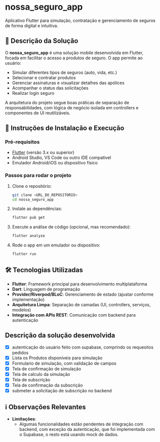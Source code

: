 # nossa_seguro_app

Aplicativo Flutter para simulação, contratação e gerenciamento de seguros de forma digital e intuitiva.

## 📱 Descrição da Solução
O **nossa_seguro_app** é uma solução mobile desenvolvida em Flutter, focada em facilitar o acesso a produtos de seguro. O app permite ao usuário:
- Simular diferentes tipos de seguros (auto, vida, etc.)
- Selecionar e contratar produtos
- Gerenciar assinaturas e visualizar detalhes das apólices
- Acompanhar o status das solicitações
- Realizar login seguro

A arquitetura do projeto segue boas práticas de separação de responsabilidades, com lógica de negócio isolada em controllers e componentes de UI reutilizáveis.

## 🚀 Instruções de Instalação e Execução

### Pré-requisitos
- [Flutter](https://flutter.dev/docs/get-started/install) (versão 3.x ou superior)
- Android Studio, VS Code ou outro IDE compatível
- Emulador Android/iOS ou dispositivo físico

### Passos para rodar o projeto
1. Clone o repositório:
   ```bash
   git clone <URL_DO_REPOSITORIO>
   cd nossa_seguro_app
   ```
2. Instale as dependências:
   ```bash
   flutter pub get
   ```
3. Execute a análise de código (opcional, mas recomendado):
   ```bash
   flutter analyze
   ```
4. Rode o app em um emulador ou dispositivo:
   ```bash
   flutter run
   ```

## 🛠️ Tecnologias Utilizadas
- **Flutter**: Framework principal para desenvolvimento multiplataforma
- **Dart**: Linguagem de programação
- **Provider/Riverpod/BLoC**: Gerenciamento de estado (ajustar conforme implementação)
- **Arquitetura Limpa**: Separação de camadas (UI, controllers, serviços, modelos)
- **Integração com APIs REST**: Comunicação com backend para autenticação

## Descrição da solução desenvolvida
 - [x] autenticação do usuário feito com supabase, comprindo os requesitos pedidos
 - [x] Lista os Produtos disponíveis para simulação
 - [x] Formulario de simulação, com validação de campos
 - [x] Tela de confirmação de simulação
 - [x] Tela de calculo da simulação
 - [x] Tela de subscrição
 - [x] Tela de confirmação da subscrição
 - [x] submeter a solicitação de subscrição no backend

## ℹ️ Observações Relevantes
- **Limitações**:
  - Algumas funcionalidades estão pendentes de integração com backend, com exceção da autenticação, que foi implementada com o Supabase, o resto está usando mock de dados.


